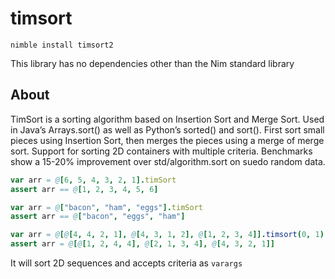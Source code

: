 # timsort

`nimble install timsort2`

This library has no dependencies other than the Nim standard library

## About

TimSort is a sorting algorithm based on Insertion Sort and Merge Sort.
Used in Java’s Arrays.sort() as well as Python’s sorted() and sort().
First sort small pieces using Insertion Sort, then merges the pieces using
a merge of merge sort. Support for sorting 2D containers with multiple criteria.
Benchmarks show a 15-20% improvement over std/algorithm.sort on suedo random data.


```nim
var arr = @[6, 5, 4, 3, 2, 1].timSort
assert arr == @[1, 2, 3, 4, 5, 6]

var arr = @["bacon", "ham", "eggs"].timSort
assert arr == @["bacon", "eggs", "ham"]

var arr = @[@[4, 4, 2, 1], @[4, 3, 1, 2], @[1, 2, 3, 4]].timsort(0, 1)
assert arr = @[@[1, 2, 4, 4], @[2, 1, 3, 4], @[4, 3, 2, 1]]
```

It will sort 2D sequences and accepts criteria as `varargs`
